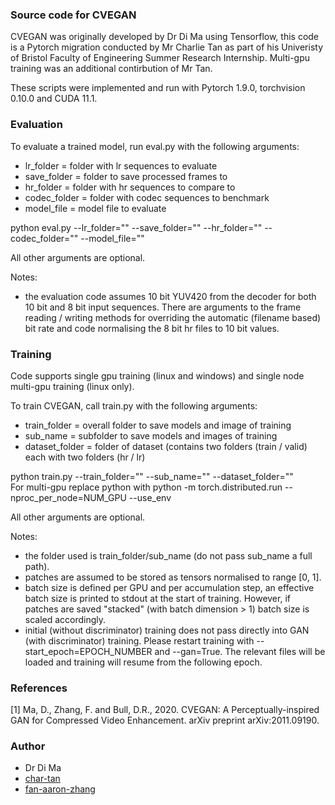 ### Source code for CVEGAN

CVEGAN was originally developed by Dr Di Ma using Tensorflow, this code is a Pytorch migration conducted by Mr Charlie Tan as part of his Univeristy of Bristol Faculty of Engineering Summer Research Internship. Multi-gpu training was an additional contirbution of Mr Tan.

These scripts were implemented and run with Pytorch 1.9.0, torchvision 0.10.0 and CUDA 11.1. 

### Evaluation

To evaluate a trained model, run eval.py with the following arguments:

- lr_folder = folder with lr sequences to evaluate 
- save_folder = folder to save processed frames to
- hr_folder = folder with hr sequences to compare to
- codec_folder = folder with codec sequences to benchmark
- model_file = model file to evaluate

python eval.py --lr_folder="" --save_folder="" --hr_folder="" --codec_folder="" --model_file=""

All other arguments are optional.

Notes:<ul>
<li>the evaluation code assumes 10 bit YUV420 from the decoder for both 10 bit and 8 bit input sequences. There are arguments to the frame reading / writing methods for overriding the automatic (filename based) bit rate and code normalising the 8 bit hr files to 10 bit values.</li>
</ul>

### Training

Code supports single gpu training (linux and windows) and single node multi-gpu training (linux only). 

To train CVEGAN, call train.py with the following arguments:
- train_folder = overall folder to save models and image of training
- sub_name = subfolder to save models and images of training
- dataset_folder = folder of dataset (contains two folders (train / valid) each with two folders (hr / lr)

python train.py --train_folder="" --sub_name="" --dataset_folder=""<br />
For multi-gpu replace python with python -m torch.distributed.run --nproc_per_node=NUM_GPU --use_env

All other arguments are optional.

Notes:<ul>
<li>the folder used is train_folder/sub_name (do not pass sub_name a full path).</li>
<li>patches are assumed to be stored as tensors normalised to range [0, 1].</li>
<li>batch size is defined per GPU and per accumulation step, an effective batch size is printed to stdout at the start of training. However, if patches are saved "stacked" (with batch dimension > 1) batch size is scaled accordingly.</li>
<li>initial (without discriminator) training does not pass directly into GAN (with discriminator) training. Please restart training with --start_epoch=EPOCH_NUMBER and --gan=True. The relevant files will be loaded and training will resume from the following epoch.</li>
</ul>

### References
 
[1] Ma, D., Zhang, F. and Bull, D.R., 2020. CVEGAN: A Perceptually-inspired GAN for Compressed Video Enhancement. arXiv preprint arXiv:2011.09190.

### Author

- Dr Di Ma
- [char-tan](https://github.com/char-tan)
- [fan-aaron-zhang](https://github.com/an-aaron-zhang)
